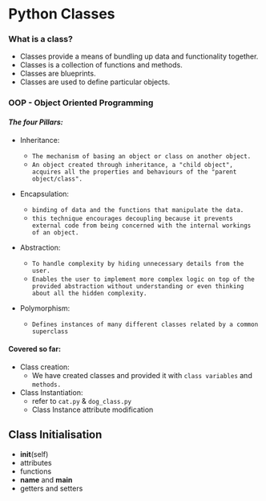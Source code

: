 # Python Classes

### What is a class?

- Classes provide a means of bundling up data and functionality together. 
- Classes is a collection of functions and methods.
- Classes are blueprints. 
- Classes are used to define particular objects. 

### OOP - Object Oriented Programming
#### _The four Pillars:_
- Inheritance: 
    - ```The mechanism of basing an object or class on another object.``` 
    - ```An object created through inheritance, a "child object", acquires all the properties and behaviours of the "parent object/class".```

- Encapsulation: 
    - ```binding of data and the functions that manipulate the data.``` 
    - ```this technique encourages decoupling because it prevents external code from being concerned with the internal workings of an object.```

- Abstraction: 
    - ```To handle complexity by hiding unnecessary details from the user. ```
     - ```Enables the user to implement more complex logic on top of the provided abstraction without understanding or even thinking about all the hidden complexity. ```

- Polymorphism:
    - ```Defines instances of many different classes related by a common superclass```

#### Covered so far:

- Class creation:
    - We have created classes and provided it with ```class variables``` and ```methods.```
- Class Instantiation:
    - refer to ```cat.py``` & ```dog_class.py```
    - Class Instance attribute modification
    
## Class Initialisation
- __init__(self)
- attributes
- functions
- __name__ and __main__
- getters and setters
